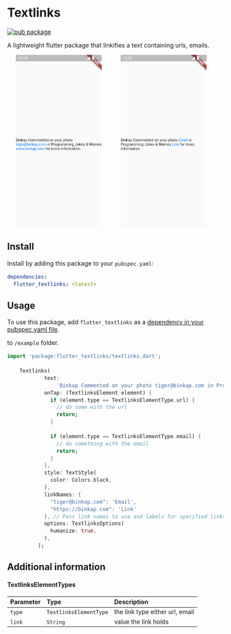 # Textlinks

[![pub package](https://img.shields.io/pub/v/flutter_textlinks.svg)](https://pub.dartlang.org/packages/flutter_textlinks)

A lightweight flutter package that linkifies a text containing urls, emails.

<p>
    <img src="https://raw.githubusercontent.com/binkapS/textlinks/master/assets/s1.png" width="200px" height="auto" hspace="20"/>
    <img src="https://raw.githubusercontent.com/binkapS/textlinks/master/assets/s2.png" width="200px" height="auto" hspace="20"/>
</p>


## Install

Install by adding this package to your `pubspec.yaml`:

```yaml
dependencies:
  flutter_textlinks: <latest>
```


## Usage

To use this package, add `flutter_textlinks` as a [dependency in your pubspec.yaml file](https://pub.dev/packages/flutter_textlinks/).

to `/example` folder.

```dart
import 'package:flutter_textlinks/textlinks.dart';

    Textlinks(
            text:
                'Binkap Commented on your photo tiger@binkap.com in Programming Jokes & Memes https://binkap.com for more information',
            onTap: (TextlinksElement element) {
              if (element.type == TextlinksElementType.url) {
                // do some with the url
                return;
              }

              if (element.type == TextlinksElementType.email) {
                // do something with the email
                return;
              }
            },
            style: TextStyle(
              color: Colors.black,
            ),
            linkNames: {
              "tiger@binkap.com": 'Email',
              "https://binkap.com": 'Link'
            }, // Pass link names to use and labels for specified links
            options: TextlinksOptions(
              humanize: true,
            ),
          );
```

## Additional information


#### TextlinksElementTypes

| Parameter | Type     | Description                                          |
| :-------- | :------- | :--------------------------------------------------- |
| `type`    | `TextlinksElementType`   | the link type either url, email      |
| `link`    | `String` | value the link holds                                 |
